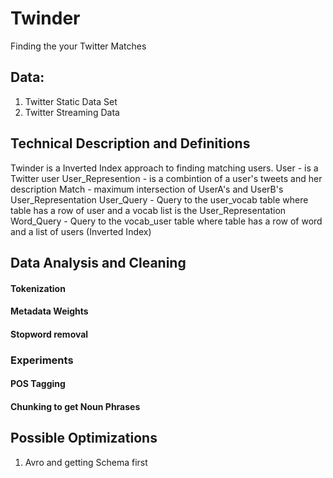 # Twinder 
Finding the your Twitter Matches

## Data:
1. Twitter Static Data Set 
2. Twitter Streaming Data

## Technical Description and Definitions
Twinder is a Inverted Index approach to finding matching users.
User - is a Twitter user
User_Represention - is a combintion of a user's tweets and her description 
Match - maximum intersection of UserA's and UserB's User_Representation
User_Query - Query to the user_vocab table where table has a row of user and a vocab list is the User_Representation
Word_Query - Query to the vocab_user table where table has a row of word and a list of users (Inverted Index)

## Data Analysis and Cleaning
#### Tokenization
#### Metadata Weights
#### Stopword removal


### Experiments
#### POS Tagging
#### Chunking to get Noun Phrases



## Possible Optimizations
1. Avro and getting Schema first

